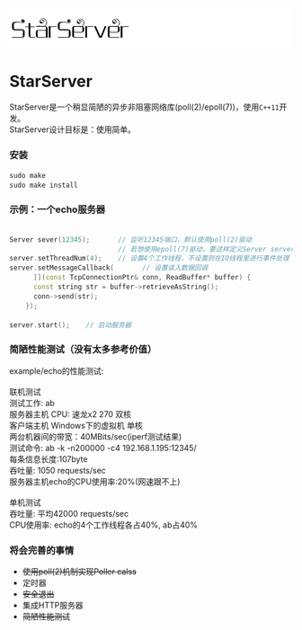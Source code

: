 ![](doc/logo.png)
# StarServer
StarServer是一个稍显简陋的异步非阻塞网络库(poll(2)/epoll(7))，使用`C++11`开发。<br>StarServer设计目标是：使用简单。

### 安装
```cpp
sudo make
sudo make install
```


### 示例：一个echo服务器
```cpp

Server sever(12345);       // 监听12345端口，默认使用poll(2)驱动
                           // 若想使用epoll(7)驱动，要这样定义Server server(12345, "Epoller")
server.setThreadNum(4);    // 设置4个工作线程，不设置则在IO线程里进行事件处理
server.setMessageCallback(       // 设置读入数据回调
      [](const TcpConnectionPtr& conn, ReadBuffer* buffer) {
      const string str = buffer->retrieveAsString();
      conn->send(str);
    });
   
server.start();    // 启动服务器
```
### 简陋性能测试（没有太多参考价值）
example/echo的性能测试:<br>
<br>
联机测试<br>
测试工作: ab<br>
服务器主机 CPU: 速龙x2 270 双核<br>
客户端主机 Windows下的虚拟机 单核<br>
两台机器间的带宽：40MBits/sec(iperf测试结果)<br>
测试命令: ab -k -n200000 -c4 192.168.1.195:12345/<br>
每条信息长度:107byte<br>
吞吐量: 1050 requests/sec<br>
服务器主机echo的CPU使用率:20%(网速跟不上)<br>
<br>
单机测试<br>
吞吐量: 平均42000 requests/sec<br>
CPU使用率: echo的4个工作线程各占40%, ab占40%<br>


### 将会完善的事情
- ~~使用poll(2)机制实现Poller calss~~
- 定时器
- ~~安全退出~~
- 集成HTTP服务器
- ~~简陋性能测试~~
